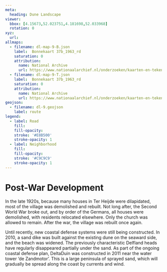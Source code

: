 ```yaml
---
meta:
  heading: Dune Landscape
viewer:
  bbox: [4.15673,52.023751,4.181698,52.033968]
  rotation: 0
xyz:
  url:
allmaps:
  - filename: dl-map-9-B.json
    label: 	Bonnekaart 37b_1963_rd
    saturation: 0
    attribution:
      name: National Archive
      url: https://www.nationaalarchief.nl/onderzoeken/kaarten-en-tekeningen/topografie-en-infrastructuur  
  - filename: dl-map-9-T.json
    label: 	Bonnekaart 37b_1963_rd
    saturation: 0
    attribution:
      name: National Archive
      url: https://www.nationaalarchief.nl/onderzoeken/kaarten-en-tekeningen/topografie-en-infrastructuur  
geojson:
  - filename: dl-9.geojson
    label: route
legend:
  - label: Road
    fill: 
    fill-opacity: 
    stroke: '#E8B500'
    stroke-opacity: 1
  - label: Neighborhood
    fill: 
    fill-opacity: 
    stroke: '#C9C9C9'
    stroke-opacity: 1
---
```


# Post-War Development

In the late 1920s, because many houses in Ter Heijde were dilapidated, most of the village was demolished and rebuilt. Not long after, the Second World War broke out, and by order of the Germans, all houses were demolished, with residents relocated elsewhere. Only the church was allowed to remain. After the war, the village was rebuilt once again.

Until recently, new coastal defense systems were still being constructed. In 2010, a sand dike was built against the existing dune on the seaward side, and the beach was widened. The previously characteristic Delfland heads have regularly disappeared partially under the sand. As part of the ongoing coastal defense plan, DeltaDuin was constructed in 2011 near the water tower ‘de Zandmotor’. This is a large peninsula of sprayed sand, which will gradually be spread along the coast by currents and wind.